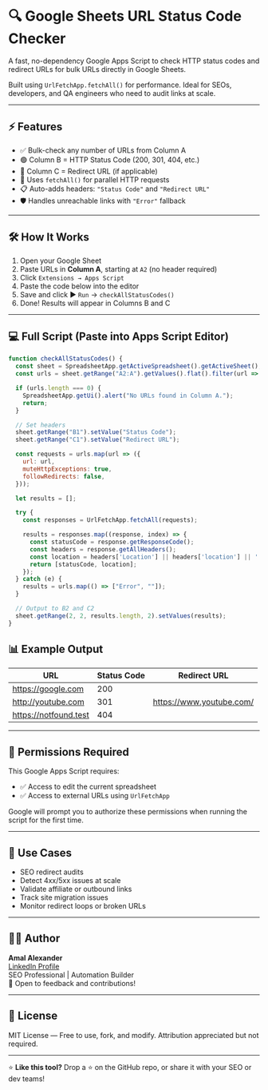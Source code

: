 # 🔍 Google Sheets URL Status Code Checker

A fast, no-dependency Google Apps Script to check HTTP status codes and redirect URLs for bulk URLs directly in Google Sheets.

Built using `UrlFetchApp.fetchAll()` for performance. Ideal for SEOs, developers, and QA engineers who need to audit links at scale.

---

## ⚡ Features

- ✅ Bulk-check any number of URLs from Column A
- 🟢 Column B = HTTP Status Code (200, 301, 404, etc.)
- 🔁 Column C = Redirect URL (if applicable)
- 🚀 Uses `fetchAll()` for parallel HTTP requests
- 📋 Auto-adds headers: `"Status Code"` and `"Redirect URL"`
- 🛡️ Handles unreachable links with `"Error"` fallback

---

## 🛠️ How It Works

1. Open your Google Sheet
2. Paste URLs in **Column A**, starting at `A2` (no header required)
3. Click `Extensions → Apps Script`
4. Paste the code below into the editor
5. Save and click ▶️ `Run` → `checkAllStatusCodes()`  
6. Done! Results will appear in Columns B and C

---

## 💻 Full Script (Paste into Apps Script Editor)

```javascript
function checkAllStatusCodes() {
  const sheet = SpreadsheetApp.getActiveSpreadsheet().getActiveSheet();
  const urls = sheet.getRange("A2:A").getValues().flat().filter(url => url);

  if (urls.length === 0) {
    SpreadsheetApp.getUi().alert("No URLs found in Column A.");
    return;
  }

  // Set headers
  sheet.getRange("B1").setValue("Status Code");
  sheet.getRange("C1").setValue("Redirect URL");

  const requests = urls.map(url => ({
    url: url,
    muteHttpExceptions: true,
    followRedirects: false,
  }));

  let results = [];

  try {
    const responses = UrlFetchApp.fetchAll(requests);

    results = responses.map((response, index) => {
      const statusCode = response.getResponseCode();
      const headers = response.getAllHeaders();
      const location = headers['Location'] || headers['location'] || '';
      return [statusCode, location];
    });
  } catch (e) {
    results = urls.map(() => ["Error", ""]);
  }

  // Output to B2 and C2
  sheet.getRange(2, 2, results.length, 2).setValues(results);
}
```
## 📊 Example Output

| URL                 | Status Code | Redirect URL              |
|---------------------|--------------|---------------------------|
| https://google.com  | 200          |                           |
| http://youtube.com  | 301          | https://www.youtube.com/  |
| https://notfound.test | 404        |                           |

---

## 🔐 Permissions Required

This Google Apps Script requires:
- ✅ Access to edit the current spreadsheet  
- ✅ Access to external URLs using `UrlFetchApp`  

Google will prompt you to authorize these permissions when running the script for the first time.

---

## 🔧 Use Cases

- SEO redirect audits  
- Detect 4xx/5xx issues at scale  
- Validate affiliate or outbound links  
- Track site migration issues  
- Monitor redirect loops or broken URLs  

---

## 👨‍💻 Author

**Amal Alexander**  
[LinkedIn Profile](https://www.linkedin.com/in/amal-alexander-305780131/)  
SEO Professional | Automation Builder  
📩 Open to feedback and contributions!

---

## 📘 License

MIT License — Free to use, fork, and modify. Attribution appreciated but not required.

---

⭐ **Like this tool?** Drop a ⭐ on the GitHub repo, or share it with your SEO or dev teams!

